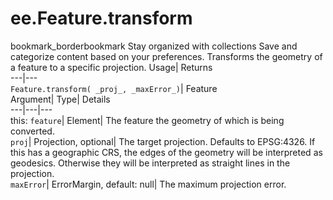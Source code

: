  
#  ee.Feature.transform 
bookmark_borderbookmark Stay organized with collections  Save and categorize content based on your preferences.
Transforms the geometry of a feature to a specific projection. 
Usage| Returns  
---|---  
`Feature.transform( _proj_, _maxError_)`| Feature  
Argument| Type| Details  
---|---|---  
this: `feature`| Element| The feature the geometry of which is being converted.  
`proj`| Projection, optional| The target projection. Defaults to EPSG:4326. If this has a geographic CRS, the edges of the geometry will be interpreted as geodesics. Otherwise they will be interpreted as straight lines in the projection.  
`maxError`| ErrorMargin, default: null| The maximum projection error.  
